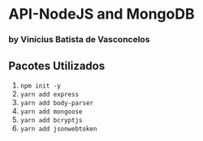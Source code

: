 # API-NodeJS and MongoDB
### by Vinícius Batista de Vasconcelos

## Pacotes Utilizados
1. `npm init -y`
1. `yarn add express`
1. `yarn add body-parser`
1. `yarn add mongoose`
1. `yarn add bcryptjs`
1. `yarn add jsonwebtoken`

